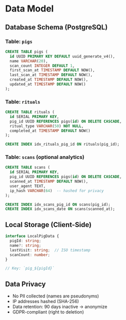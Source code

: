 # Data Model

## Database Schema (PostgreSQL)

### Table: `pigs`
```sql
CREATE TABLE pigs (
  id UUID PRIMARY KEY DEFAULT uuid_generate_v4(),
  name VARCHAR(20),
  scan_count INTEGER DEFAULT 1,
  first_scan_at TIMESTAMP DEFAULT NOW(),
  last_scan_at TIMESTAMP DEFAULT NOW(),
  created_at TIMESTAMP DEFAULT NOW(),
  updated_at TIMESTAMP DEFAULT NOW()
);
```

### Table: `rituals`
```sql
CREATE TABLE rituals (
  id SERIAL PRIMARY KEY,
  pig_id UUID REFERENCES pigs(id) ON DELETE CASCADE,
  ritual_type VARCHAR(50) NOT NULL,
  completed_at TIMESTAMP DEFAULT NOW()
);

CREATE INDEX idx_rituals_pig_id ON rituals(pig_id);
```

### Table: `scans` (optional analytics)
```sql
CREATE TABLE scans (
  id SERIAL PRIMARY KEY,
  pig_id UUID REFERENCES pigs(id) ON DELETE CASCADE,
  scanned_at TIMESTAMP DEFAULT NOW(),
  user_agent TEXT,
  ip_hash VARCHAR(64)  -- hashed for privacy
);

CREATE INDEX idx_scans_pig_id ON scans(pig_id);
CREATE INDEX idx_scans_date ON scans(scanned_at);
```

## Local Storage (Client-Side)
```typescript
interface LocalPigData {
  pigId: string;
  name?: string;
  lastVisit: string;  // ISO timestamp
  scanCount: number;
}

// Key: `pig_${pigId}`
```

## Data Privacy
- No PII collected (names are pseudonyms)
- IP addresses hashed (SHA-256)
- Data retention: 90 days inactive → anonymize
- GDPR-compliant (right to deletion)
